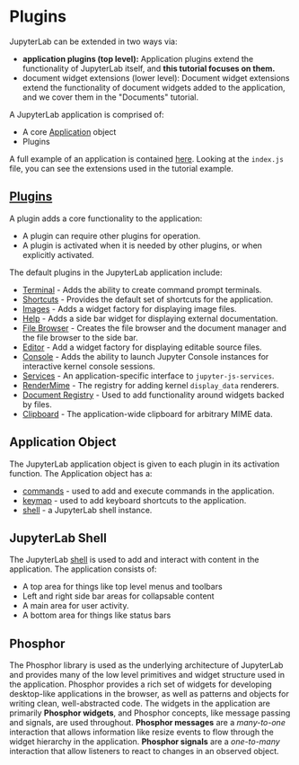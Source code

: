 # Plugins

JupyterLab can be extended in two ways via:

- **application plugins (top level):** Application plugins extend the
  functionality of JupyterLab itself, and **this tutorial focuses on them.**
- document widget extensions (lower level): Document widget extensions extend
  the functionality of document widgets added to the application, and we cover
  them in the "Documents" tutorial.

A JupyterLab application is comprised of:
- A core [Application](https://github.com/phosphorjs/phosphide/blob/master/src/core/application.ts) object
- Plugins

A full example of an application is contained [here](https://github.com/jupyter/jupyterlab/tree/master/examples/lab).
Looking at the `index.js` file, you can see the extensions 
used in the tutorial example.

## [Plugins](http://phosphorjs.github.io/phosphor/api/interfaces/_ui_application_.application.iplugin.html)
A plugin adds a core functionality to the application:
- A plugin can require other plugins for operation.
- A plugin is activated when it is needed by other plugins, or when explicitly
activated.

The default plugins in the JupyterLab application include:
- [Terminal](http://jupyter.org/jupyterlab/modules/_terminal_plugin_.html) - Adds the ability to create command prompt terminals.
- [Shortcuts](http://jupyter.org/jupyterlab/modules/_shortcuts_plugin_.html) - Provides the default set of shortcuts for the application.
- [Images](http://jupyter.org/jupyterlab/modules/_imagewidget_plugin_.html) - Adds a widget factory for displaying image files.
- [Help](http://jupyter.org/jupyterlab/modules/_help_plugin_.html) - Adds a side bar widget for displaying external documentation.
- [File Browser](http://jupyter.org/jupyterlab/modules/_filebrowser_plugin_.html) - Creates the file browser and the document manager and the file browser to the side bar.
- [Editor](http://jupyter.org/jupyterlab/modules/_editorwidget_plugin_.html) - Add a widget factory for displaying editable source files.
- [Console](http://jupyter.org/jupyterlab/modules/_console_plugin_.html) - Adds the ability to launch Jupyter Console instances for
interactive kernel console sessions.
- [Services](http://jupyter.org/jupyterlab/modules/_services_plugin_.html#servicesprovider) - An application-specific interface to `jupyter-js-services`.
- [RenderMime](http://jupyter.org/jupyterlab/modules/_rendermime_plugin_.html#rendermimeprovider) - The registry for adding kernel `display_data` renderers.
- [Document Registry](http://jupyter.org/jupyterlab/modules/_docregistry_plugin_.html#docregistryprovider) - Used to add functionality around widgets backed by files.
- [Clipboard](http://jupyter.org/jupyterlab/modules/_clipboard_plugin_.html#clipboardprovider) - The application-wide clipboard for arbitrary MIME data.

## Application Object
The JupyterLab application object is given to each plugin in its activation
function.  The Application object has a:
- [commands](http://phosphorjs.github.io/phosphor/api/classes/_ui_application_.application.html#commands) - used to add and execute commands in the application. 
- [keymap](http://phosphorjs.github.io/phosphor/api/classes/_ui_application_.application.html#keymap) - used to add keyboard shortcuts to the application.
- [shell](http://phosphorjs.github.io/phosphor/api/classes/_ui_application_.application.html#shell) - a JupyterLab shell instance.

## JupyterLab Shell
The JupyterLab [shell](http://jupyter.org/jupyterlab/classes/_application_shell_.applicationshell.html) is used to add and interact with content in the 
application.  The application consists of:

- A top area for things like top level menus and toolbars
- Left and right side bar areas for collapsable content
- A main area for user activity.
- A bottom area for things like status bars

## Phosphor
The Phosphor library is used as the underlying architecture of JupyterLab and provides 
many of the low level primitives and widget structure used in the application.
Phosphor provides a rich set of widgets for developing desktop-like applications
in the browser, as well as patterns and objects for writing clean, 
well-abstracted code.  The widgets in the application are primarily **Phosphor 
widgets**, and Phosphor concepts, like message passing and signals, are used
throughout.  **Phosphor messages** are a *many-to-one* interaction that allows
information like resize events to flow through the widget hierarchy in 
the application.  **Phosphor signals** are a *one-to-many* interaction that allow
listeners to react to changes in an observed object.

